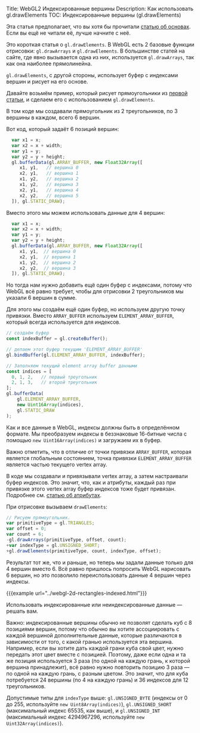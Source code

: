 Title: WebGL2 Индексированные вершины
Description: Как использовать gl.drawElements
TOC: Индексированные вершины (gl.drawElements)

Эта статья предполагает, что вы хотя бы прочитали
[статью об основах](webgl-fundamentals.html). Если
вы ещё не читали её, лучше начните с неё.

Это короткая статья о `gl.drawElements`. В WebGL есть 2
базовые функции отрисовки: `gl.drawArrays` и `gl.drawElements`.
В большинстве статей на сайте, где явно вызывается одна из них,
используется `gl.drawArrays`, так как она наиболее прямолинейна.

`gl.drawElements`, с другой стороны, использует буфер с
индексами вершин и рисует на его основе.

Давайте возьмём пример, который рисует прямоугольники из
[первой статьи](webgl-fundamentals.html), и сделаем его с использованием
`gl.drawElements`.

В том коде мы создавали прямоугольник из 2 треугольников, по 3 вершины
в каждом, всего 6 вершин.

Вот код, который задаёт 6 позиций вершин:

```js
  var x1 = x;
  var x2 = x + width;
  var y1 = y;
  var y2 = y + height;
  gl.bufferData(gl.ARRAY_BUFFER, new Float32Array([
     x1, y1,   // вершина 0
     x2, y1,   // вершина 1
     x1, y2,   // вершина 2
     x1, y2,   // вершина 3
     x2, y1,   // вершина 4
     x2, y2,   // вершина 5
  ]), gl.STATIC_DRAW);
```

Вместо этого мы можем использовать данные для 4 вершин:

```js
  var x1 = x;
  var x2 = x + width;
  var y1 = y;
  var y2 = y + height;
  gl.bufferData(gl.ARRAY_BUFFER, new Float32Array([
     x1, y1,  // вершина 0
     x2, y1,  // вершина 1
     x1, y2,  // вершина 2
     x2, y2,  // вершина 3
  ]), gl.STATIC_DRAW);
```

Но тогда нам нужно добавить ещё один буфер с индексами, потому что WebGL всё равно
требует, чтобы для отрисовки 2 треугольников мы указали 6 вершин в сумме.

Для этого мы создаём ещё один буфер, но используем другую точку привязки.
Вместо `ARRAY_BUFFER` используем `ELEMENT_ARRAY_BUFFER`, который всегда используется для индексов.

```js
// создаём буфер
const indexBuffer = gl.createBuffer();

// делаем этот буфер текущим 'ELEMENT_ARRAY_BUFFER'
gl.bindBuffer(gl.ELEMENT_ARRAY_BUFFER, indexBuffer);

// Заполняем текущий element array buffer данными
const indices = [
  0, 1, 2,   // первый треугольник
  2, 1, 3,   // второй треугольник
];
gl.bufferData(
    gl.ELEMENT_ARRAY_BUFFER,
    new Uint16Array(indices),
    gl.STATIC_DRAW
);
```

Как и все данные в WebGL, индексы должны быть в определённом формате.
Мы преобразуем индексы в беззнаковые 16-битные числа с помощью
`new Uint16Array(indices)` и загружаем их в буфер.

Важно отметить, что в отличие от точки привязки `ARRAY_BUFFER`,
которая является глобальным состоянием, точка привязки `ELEMENT_ARRAY_BUFFER`
является частью текущего vertex array.

В коде мы создавали и привязывали vertex array, а затем настраивали
буфер индексов. Это значит, что, как и атрибуты, каждый раз при
привязке этого vertex array буфер индексов тоже будет привязан.
Подробнее см. [статью об атрибутах](webgl-attributes.html).

При отрисовке вызываем `drawElements`:

```js
// Рисуем прямоугольник.
var primitiveType = gl.TRIANGLES;
var offset = 0;
var count = 6;
-gl.drawArrays(primitiveType, offset, count);
+var indexType = gl.UNSIGNED_SHORT;
+gl.drawElements(primitiveType, count, indexType, offset);
```

Результат тот же, что и раньше, но теперь мы задали данные только для 4
вершин вместо 6. Всё равно пришлось попросить WebGL нарисовать 6 вершин, но
это позволило переиспользовать данные 4 вершин через индексы.

{{{example url="../webgl-2d-rectangles-indexed.html"}}}

Использовать индексированные или неиндексированные данные — решать вам.

Важно: индексированные вершины обычно не позволят сделать куб с 8 позициями вершин,
потому что обычно вы хотите ассоциировать с каждой вершиной дополнительные данные,
которые различаются в зависимости от того, с какой гранью используется эта вершина.
Например, если вы хотите дать каждой грани куба свой цвет, нужно передать этот цвет вместе с позицией. Поэтому, даже если одна и та же позиция используется 3 раза (по одной на каждую грань, к которой вершина принадлежит), всё равно нужно повторить позицию 3 раза — по одной на каждую грань, с разным цветом. Это значит, что для куба потребуется 24 вершины (по 4 на каждую грань) и 36 индексов для 12 треугольников.

Допустимые типы для `indexType` выше: `gl.UNSIGNED_BYTE` (индексы от 0 до 255, используйте `new Uint8Array(indices)`),
`gl.UNSIGNED_SHORT` (максимальный индекс 65535, как выше),
и `gl.UNSIGNED_INT` (максимальный индекс 4294967296, используйте
`new Uint32Array(indices)`). 